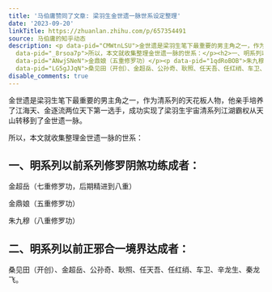```yaml
---
title: '马伯庸赞同了文章: 梁羽生金世遗一脉世系设定整理'
date: '2023-09-20'
linkTitle: https://zhuanlan.zhihu.com/p/657354491
source: 马伯庸的知乎动态
description: <p data-pid="CMWtnLSU">金世遗是梁羽生笔下最重要的男主角之一，作为清系列的天花板人物，他亲手培养了江海天、金逐流两位天下第一选手，成功实现了梁羽生宇宙清系列江湖霸权从天山转移到了金世遗一脉。</p><p
  data-pid="_8rsoa7p">所以，本文就收集整理金世遗一脉的世系：</p><h2>一、明系列以前系列修罗阴煞功练成者：</h2><p data-pid="z8dH-rAn">金超岳（七重修罗功，后期精进到八重）</p><p
  data-pid="ANwjSNeN">金鼎娘（五重修罗功）</p><p data-pid="1qdRoBOB">朱九穆（八重修罗功）</p><h2>二、明系列以前正邪合一境界达成者：</h2><p
  data-pid="LG5gJJqN">桑见田（开创）、金超岳、公孙奇、耿照、任天吾、任红绡、车卫、辛龙生、秦龙飞。</p><p ...
disable_comments: true
---
```

<p data-pid="CMWtnLSU">金世遗是梁羽生笔下最重要的男主角之一，作为清系列的天花板人物，他亲手培养了江海天、金逐流两位天下第一选手，成功实现了梁羽生宇宙清系列江湖霸权从天山转移到了金世遗一脉。</p><p data-pid="_8rsoa7p">所以，本文就收集整理金世遗一脉的世系：</p><h2>一、明系列以前系列修罗阴煞功练成者：</h2><p data-pid="z8dH-rAn">金超岳（七重修罗功，后期精进到八重）</p><p data-pid="ANwjSNeN">金鼎娘（五重修罗功）</p><p data-pid="1qdRoBOB">朱九穆（八重修罗功）</p><h2>二、明系列以前正邪合一境界达成者：</h2><p data-pid="LG5gJJqN">桑见田（开创）、金超岳、公孙奇、耿照、任天吾、任红绡、车卫、辛龙生、秦龙飞。</p><p ...